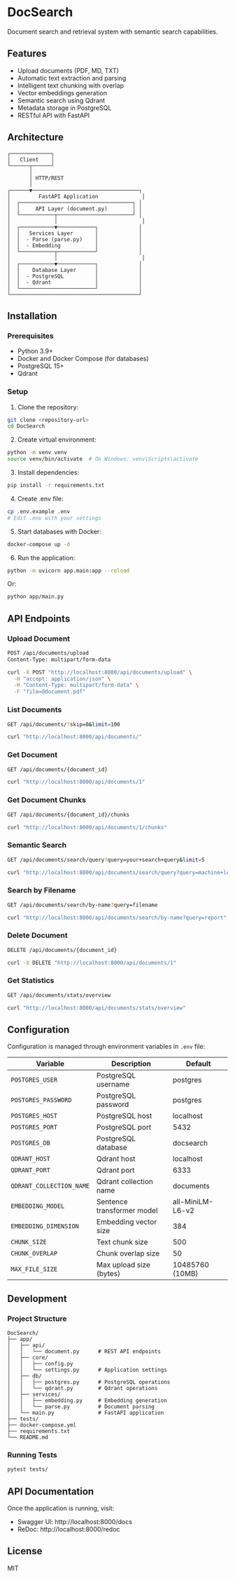 # DocSearch

Document search and retrieval system with semantic search capabilities.

## Features

- Upload documents (PDF, MD, TXT)
- Automatic text extraction and parsing
- Intelligent text chunking with overlap
- Vector embeddings generation
- Semantic search using Qdrant
- Metadata storage in PostgreSQL
- RESTful API with FastAPI

## Architecture

```
┌─────────────┐
│   Client    │
└──────┬──────┘
       │
       │ HTTP/REST
       │
┌──────▼──────────────────────────────────┐
│         FastAPI Application              │
│  ┌────────────────────────────────────┐ │
│  │     API Layer (document.py)        │ │
│  └───────────┬────────────────────────┘ │
│              │                           │
│  ┌───────────▼────────────┐             │
│  │   Services Layer       │             │
│  │  - Parse (parse.py)    │             │
│  │  - Embedding           │             │
│  └───────────┬────────────┘             │
│              │                           │
│  ┌───────────▼────────────┐             │
│  │    Database Layer      │             │
│  │  - PostgreSQL          │             │
│  │  - Qdrant              │             │
│  └────────────────────────┘             │
└─────────────────────────────────────────┘
```

## Installation

### Prerequisites

- Python 3.9+
- Docker and Docker Compose (for databases)
- PostgreSQL 15+
- Qdrant

### Setup

1. Clone the repository:
```bash
git clone <repository-url>
cd DocSearch
```

2. Create virtual environment:
```bash
python -m venv venv
source venv/bin/activate  # On Windows: venv\Scripts\activate
```

3. Install dependencies:
```bash
pip install -r requirements.txt
```

4. Create .env file:
```bash
cp .env.example .env
# Edit .env with your settings
```

5. Start databases with Docker:
```bash
docker-compose up -d
```

6. Run the application:
```bash
python -m uvicorn app.main:app --reload
```

Or:
```bash
python app/main.py
```

## API Endpoints

### Upload Document
```bash
POST /api/documents/upload
Content-Type: multipart/form-data

curl -X POST "http://localhost:8000/api/documents/upload" \
  -H "accept: application/json" \
  -H "Content-Type: multipart/form-data" \
  -F "file=@document.pdf"
```

### List Documents
```bash
GET /api/documents/?skip=0&limit=100

curl "http://localhost:8000/api/documents/"
```

### Get Document
```bash
GET /api/documents/{document_id}

curl "http://localhost:8000/api/documents/1"
```

### Get Document Chunks
```bash
GET /api/documents/{document_id}/chunks

curl "http://localhost:8000/api/documents/1/chunks"
```

### Semantic Search
```bash
GET /api/documents/search/query?query=your+search+query&limit=5

curl "http://localhost:8000/api/documents/search/query?query=machine+learning&limit=5"
```

### Search by Filename
```bash
GET /api/documents/search/by-name?query=filename

curl "http://localhost:8000/api/documents/search/by-name?query=report"
```

### Delete Document
```bash
DELETE /api/documents/{document_id}

curl -X DELETE "http://localhost:8000/api/documents/1"
```

### Get Statistics
```bash
GET /api/documents/stats/overview

curl "http://localhost:8000/api/documents/stats/overview"
```

## Configuration

Configuration is managed through environment variables in `.env` file:

| Variable | Description | Default |
|----------|-------------|---------|
| `POSTGRES_USER` | PostgreSQL username | postgres |
| `POSTGRES_PASSWORD` | PostgreSQL password | postgres |
| `POSTGRES_HOST` | PostgreSQL host | localhost |
| `POSTGRES_PORT` | PostgreSQL port | 5432 |
| `POSTGRES_DB` | PostgreSQL database | docsearch |
| `QDRANT_HOST` | Qdrant host | localhost |
| `QDRANT_PORT` | Qdrant port | 6333 |
| `QDRANT_COLLECTION_NAME` | Qdrant collection name | documents |
| `EMBEDDING_MODEL` | Sentence transformer model | all-MiniLM-L6-v2 |
| `EMBEDDING_DIMENSION` | Embedding vector size | 384 |
| `CHUNK_SIZE` | Text chunk size | 500 |
| `CHUNK_OVERLAP` | Chunk overlap size | 50 |
| `MAX_FILE_SIZE` | Max upload size (bytes) | 10485760 (10MB) |

## Development

### Project Structure

```
DocSearch/
├── app/
│   ├── api/
│   │   └── document.py      # REST API endpoints
│   ├── core/
│   │   ├── config.py
│   │   └── settings.py      # Application settings
│   ├── db/
│   │   ├── postgres.py      # PostgreSQL operations
│   │   └── qdrant.py        # Qdrant operations
│   ├── services/
│   │   ├── embedding.py     # Embedding generation
│   │   └── parse.py         # Document parsing
│   └── main.py              # FastAPI application
├── tests/
├── docker-compose.yml
├── requirements.txt
└── README.md
```

### Running Tests

```bash
pytest tests/
```

## API Documentation

Once the application is running, visit:
- Swagger UI: http://localhost:8000/docs
- ReDoc: http://localhost:8000/redoc

## License

MIT
